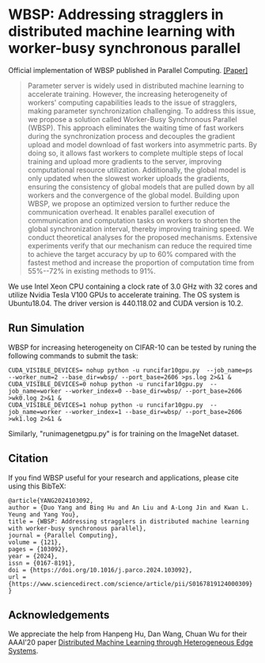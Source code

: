 # WBSP: Addressing stragglers in distributed machine learning with worker-busy synchronous parallel
Official implementation of WBSP published in Parallel Computing. [[Paper]](https://authors.elsevier.com/c/1jONVcA5lHSOr)<br>
>Parameter server is widely used in distributed machine learning to accelerate training. However, the increasing heterogeneity of workers' computing capabilities leads to the issue of stragglers, making parameter synchronization challenging. To address this issue, we propose a solution called Worker-Busy Synchronous Parallel (WBSP). This approach eliminates the waiting time of fast workers during the synchronization process and decouples the gradient upload and model download of fast workers into asymmetric parts. By doing so, it allows fast workers to complete multiple steps of local training and upload more gradients to the server, improving computational resource utilization. Additionally, the global model is only updated when the slowest worker uploads the gradients, ensuring the consistency of global models that are pulled down by all workers and the convergence of the global model. Building upon WBSP, we propose an optimized version to further reduce the communication overhead. It enables parallel execution of communication and computation tasks on workers to shorten the global synchronization interval, thereby improving training speed. We conduct theoretical analyses for the proposed mechanisms. Extensive experiments verify that our mechanism can reduce the required time to achieve the target accuracy by up to 60\% compared with the fastest method and increase the proportion of computation time from 55\%--72\% in existing methods to 91\%.<br>

We use Intel Xeon CPU containing a clock rate of 3.0 GHz with 32 cores and utilize Nvidia Tesla V100 GPUs to accelerate training.
The OS system is Ubuntu18.04. The driver version is 440.118.02 and CUDA version is 10.2.<br>

## Run Simulation
WBSP for increasing heterogeneity on CIFAR-10 can be tested by runing the following commands to submit the task:
```
CUDA_VISIBLE_DEVICES= nohup python -u runcifar10gpu.py  --job_name=ps --worker_num=2 --base_dir=wbsp/ --port_base=2606 >ps.log 2>&1 & 
CUDA_VISIBLE_DEVICES=0 nohup python -u runcifar10gpu.py  --job_name=worker --worker_index=0 --base_dir=wbsp/ --port_base=2606 >wk0.log 2>&1 &
CUDA_VISIBLE_DEVICES=1 nohup python -u runcifar10gpu.py  --job_name=worker --worker_index=1 --base_dir=wbsp/ --port_base=2606 >wk1.log 2>&1 &
```
Similarly, "runimagenetgpu.py" is for training on the ImageNet dataset. <br>

## Citation
If you find WBSP useful for your research and applications, please cite using this BibTeX:
```
@article{YANG2024103092,
author = {Duo Yang and Bing Hu and An Liu and A-Long Jin and Kwan L. Yeung and Yang You},
title = {WBSP: Addressing stragglers in distributed machine learning with worker-busy synchronous parallel},
journal = {Parallel Computing},
volume = {121},
pages = {103092},
year = {2024},
issn = {0167-8191},
doi = {https://doi.org/10.1016/j.parco.2024.103092},
url = {https://www.sciencedirect.com/science/article/pii/S0167819124000309}
}
```

## Acknowledgements
We appreciate the help from Hanpeng Hu, Dan Wang, Chuan Wu for their AAAI'20 paper [Distributed Machine Learning through Heterogeneous Edge Systems](https://aaai.org/papers/07179-distributed-machine-learning-through-heterogeneous-edge-systems/). <br>
